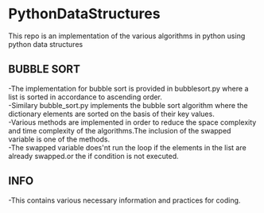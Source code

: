 # PythonDataStructures
This repo is an implementation of the various algorithms in python using python data structures
## BUBBLE SORT
-The implementation for bubble sort is provided in bubblesort.py where a list is sorted in accordance to ascending order.<br />
-Similary bubble_sort.py implements the bubble sort algorithm where the dictionary elements are sorted on the basis of their key values.<br />
-Various methods are implemented in order to reduce the space complexity and time complexity of the algorithms.The inclusion of the swapped variable is one of the methods.<br />
-The swapped variable does'nt run the loop if the elements in the list are already swapped.or the if condition is not executed.<br />
## INFO
-This contains various necessary information and practices for coding.
